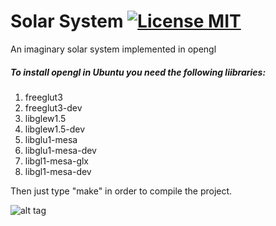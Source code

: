 # Solar System [![License MIT][badge-license]](LICENSE.txt)
An imaginary solar system implemented in opengl

##### To install opengl in Ubuntu you need the following liibraries:
1. freeglut3
2. freeglut3-dev
3. libglew1.5
4. libglew1.5-dev
5. libglu1-mesa
6. libglu1-mesa-dev
7. libgl1-mesa-glx
8. libgl1-mesa-dev

Then just type "make" in order to compile the project.

![alt tag](https://github.com/jimouris/solar-system/blob/master/screenshots/normals_screenshot.png)

[badge-license]: https://img.shields.io/badge/license-MIT-green.svg?style=flat-square
